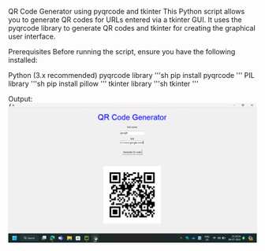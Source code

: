 QR Code Generator using pyqrcode and tkinter
This Python script allows you to generate QR codes for URLs entered via a tkinter GUI. It uses the pyqrcode library to generate QR codes and tkinter for creating the graphical user interface.

Prerequisites
Before running the script, ensure you have the following installed:

Python (3.x recommended)
pyqrcode library 
'''sh
pip install pyqrcode
'''
PIL library 
'''sh
pip install pillow
'''
tkinter library 
'''sh
tkinter
'''

Output:
![img.png](img.png)